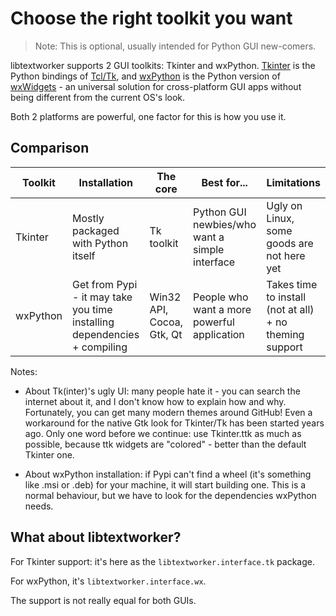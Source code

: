 # Choose the right toolkit you want

> Note: This is optional, usually intended for Python GUI new-comers.

libtextworker supports 2 GUI toolkits: Tkinter and wxPython. [Tkinter][TkinterSite] is the Python bindings of [Tcl/Tk][TclSite], and [wxPython][wxPy] is the Python version of [wxWidgets][wxSite] - an universal solution for cross-platform GUI apps without being different from the current OS's look.

Both 2 platforms are powerful, one factor for this is how you use it.

## Comparison

| Toolkit  | Installation                                                             | The core                  | Best for...                                    | Limitations                                             |
|----------|--------------------------------------------------------------------------|---------------------------|------------------------------------------------|---------------------------------------------------------|
| Tkinter  | Mostly packaged with Python itself      | Tk toolkit                | Python GUI newbies/who want a simple interface | Ugly on Linux, some goods are not here yet              |
| wxPython | Get from Pypi - it may take you time installing dependencies + compiling | Win32 API, Cocoa, Gtk, Qt | People who want a more powerful application    | Takes time to install (not at all) + no theming support |

Notes:

* About Tk(inter)'s ugly UI: many people hate it - you can search the internet about it, and I don't know how to explain how and why. Fortunately, you can get many modern themes around GitHub! Even a workaround for the native Gtk look for Tkinter/Tk has been started years ago. Only one word before we continue: use Tkinter.ttk as much as possible, because ttk widgets are "colored" - better than the default Tkinter one.

* About wxPython installation: if Pypi can't find a wheel (it's something like .msi or .deb) for your machine, it will start building one. This is a normal behaviour, but we have to look for the dependencies wxPython needs.

## What about libtextworker?

For Tkinter support: it's here as the ```libtextworker.interface.tk``` package.

For wxPython, it's ```libtextworker.interface.wx```.

The support is not really equal for both GUIs.

[TclSite]: https://tcl.tk
[TkinterSite]: https://docs.python.org/3/library/tk.html
[wxPy]: https://wxpython.org
[wxSite]: https://wxwidgets.org